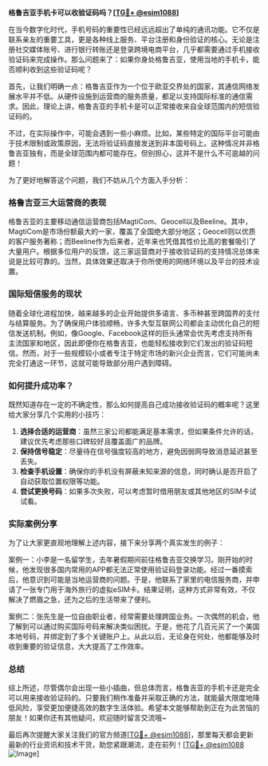 **格鲁吉亚手机卡可以收验证码吗？[[TG💪+ @esim1088](https://t.me/s/esim1088)]**

在当今数字化时代，手机号码的重要性已经远远超出了单纯的通讯功能。它不仅是联系亲友的重要工具，更是各种线上服务、平台注册和身份验证的核心。无论是注册社交媒体账号、进行银行转账还是登录跨境电商平台，几乎都需要通过手机接收验证码来完成操作。那么问题来了：如果你身处格鲁吉亚，使用当地的手机卡，能否顺利收到这些验证码呢？

首先，让我们明确一点：格鲁吉亚作为一个位于欧亚交界处的国家，其通信网络发展水平并不低。从硬件设施到运营商的服务质量，都足以支持国际标准的通信需求。因此，理论上讲，格鲁吉亚的手机卡是可以正常接收来自全球范围内的短信验证码的。

不过，在实际操作中，可能会遇到一些小麻烦。比如，某些特定的国际平台可能由于技术限制或政策原因，无法将验证码直接发送到非本国号码上。这种情况并非格鲁吉亚独有，而是全球范围内都可能存在。但别担心，这并不是什么不可逾越的问题！

为了更好地解答这个问题，我们不妨从几个方面入手分析：

### 格鲁吉亚三大运营商的表现

格鲁吉亚的主要移动通信运营商包括MagtiCom、Geocell以及Beeline。其中，MagtiCom是市场份额最大的一家，覆盖了全国绝大部分地区；Geocell则以优质的客户服务著称；而Beeline作为后来者，近年来也凭借其性价比高的套餐吸引了大量用户。根据多位用户的反馈，这三家运营商对于接收验证码的支持情况总体来说是比较可靠的。当然，具体效果还取决于你所使用的网络环境以及平台的技术设置。

### 国际短信服务的现状

随着全球化进程加快，越来越多的企业开始提供多语言、多币种甚至跨国界的支付与结算服务。为了确保用户体验顺畅，许多大型互联网公司都会主动优化自己的短信发送机制。例如，像Google、Facebook这样的巨头通常会优先考虑支持所有主流国家和地区，因此即便你在格鲁吉亚，也能轻松接收到它们发出的验证码短信。然而，对于一些规模较小或者专注于特定市场的新兴企业而言，它们可能尚未完全打通这一环节，这就可能导致部分用户遇到障碍。

### 如何提升成功率？

既然知道存在一定的不确定性，那么如何提高自己成功接收验证码的概率呢？这里给大家分享几个实用的小技巧：

1. **选择合适的运营商**：虽然三家公司都能满足基本需求，但如果条件允许的话，建议优先考虑那些口碑较好且覆盖面广的品牌。
2. **保持信号稳定**：尽量待在信号强度较高的地方，避免因弱网导致消息延迟甚至丢失。
3. **检查手机设置**：确保你的手机没有屏蔽未知来源的信息，同时确认是否开启了自动获取位置权限等功能。
4. **尝试更换号码**：如果多次失败，可以考虑暂时借用朋友或其他地区的SIM卡试试看。

### 实际案例分享

为了让大家更直观地理解上述内容，接下来分享两个真实发生的例子：

案例一：小李是一名留学生，去年暑假期间前往格鲁吉亚交换学习。刚开始的时候，他发现很多国内常用的APP都无法正常使用验证码登录功能。经过一番摸索后，他意识到可能是当地运营商的问题。于是，他联系了家里的电信服务商，并申请了一张专门用于海外旅行的虚拟eSIM卡。结果证明，这种方式非常有效，不仅解决了燃眉之急，还为之后的生活带来了便利。

案例二：张先生是一位自由职业者，经常需要处理跨国业务。一次偶然的机会，他了解到可以通过购买国际号码来解决类似困扰。于是，他花了几百元买了一个美国本地号码，并绑定到了多个关键账户上。从此以后，无论身在何处，他都能够及时收到重要的验证信息，大大提高了工作效率。

### 总结

综上所述，尽管偶尔会出现一些小插曲，但总体而言，格鲁吉亚的手机卡还是完全可以用来接收验证码的。只要我们稍作准备并采取正确的方法，就能最大限度地降低风险，享受更加便捷高效的数字生活体验。希望本文能够帮助到正在为此苦恼的朋友！如果你还有其他疑问，欢迎随时留言交流哦~

最后再次提醒大家关注我们的官方频道[[TG💪+ @esim1088](https://t.me/s/esim1088)]，那里每天都会更新最新的行业资讯和技术干货，助您紧跟潮流，走在前列！[[TG💪+ @esim1088](https://t.me/s/esim1088) ![Image](https://i.postimg.cc/4NQfJmqS/Snipaste-2025-05-13-00-14-12.png)]